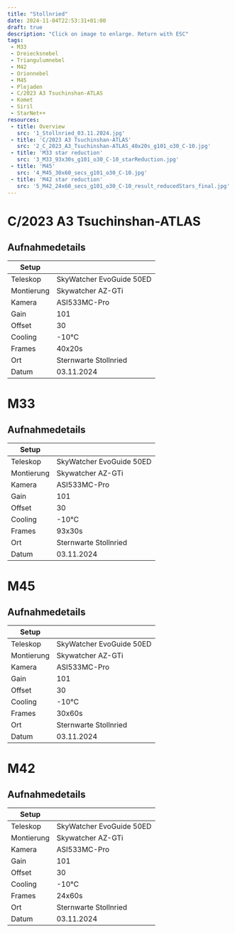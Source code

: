 ```yaml
---
title: "Stollnried"
date: 2024-11-04T22:53:31+01:00
draft: true
description: "Click on image to enlarge. Return with ESC" 
tags:
 - M33
 - Dreiecksnebel
 - Triangulumnebel
 - M42
 - Orionnebel
 - M45
 - Plejaden
 - C/2023 A3 Tsuchinshan-ATLAS
 - Komet
 - Siril
 - StarNet++
resources:
 - title: Overview
   src: '1_Stollnried_03.11.2024.jpg'
 - title: 'C/2023 A3 Tsuchinshan-ATLAS'
   src: '2_C_2023_A3_Tsuchinshan-ATLAS_40x20s_g101_o30_C-10.jpg'
 - title: 'M33 star reduction'
   src: '3_M33_93x30s_g101_o30_C-10_starReduction.jpg'
 - title: 'M45'
   src: '4_M45_30x60_secs_g101_o30_C-10.jpg'
 - title: 'M42 star reduction'
   src: '5_M42_24x60_secs_g101_o30_C-10_result_reducedStars_final.jpg'
---
```


# C/2023 A3 Tsuchinshan-ATLAS

## Aufnahmedetails
|Setup       |                          |
|------------|--------------------------|
|Teleskop | SkyWatcher EvoGuide 50ED |
|Montierung | Skywatcher AZ-GTi |
|Kamera | ASI533MC-Pro |
|Gain | 101 |
|Offset | 30 |
|Cooling | -10°C |
|Frames | 40x20s |
|Ort | Sternwarte Stollnried |
|Datum | 03.11.2024 |

# M33

## Aufnahmedetails
|Setup       |                          |
|------------|--------------------------|
|Teleskop | SkyWatcher EvoGuide 50ED |
|Montierung | Skywatcher AZ-GTi |
|Kamera | ASI533MC-Pro |
|Gain | 101 |
|Offset | 30 |
|Cooling | -10°C |
|Frames | 93x30s |
|Ort | Sternwarte Stollnried |
|Datum | 03.11.2024 |

# M45

## Aufnahmedetails
|Setup       |                          |
|------------|--------------------------|
|Teleskop | SkyWatcher EvoGuide 50ED |
|Montierung | Skywatcher AZ-GTi |
|Kamera | ASI533MC-Pro |
|Gain | 101 |
|Offset | 30 |
|Cooling | -10°C |
|Frames | 30x60s |
|Ort | Sternwarte Stollnried |
|Datum | 03.11.2024 |

# M42

## Aufnahmedetails
|Setup       |                          |
|------------|--------------------------|
|Teleskop | SkyWatcher EvoGuide 50ED |
|Montierung | Skywatcher AZ-GTi |
|Kamera | ASI533MC-Pro |
|Gain | 101 |
|Offset | 30 |
|Cooling | -10°C |
|Frames | 24x60s |
|Ort | Sternwarte Stollnried |
|Datum | 03.11.2024 |
